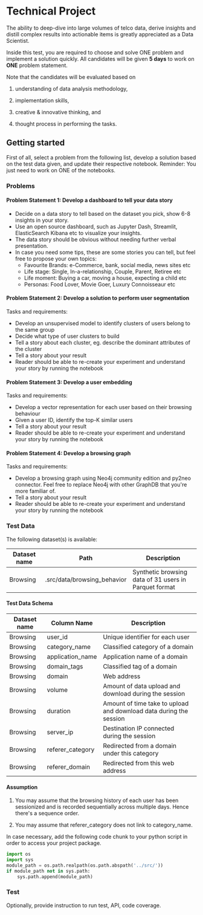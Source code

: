 # Technical Project
The ability to deep-dive into large volumes of telco data, derive insights and distill complex results into actionable 
items is greatly appreciated as a Data Scientist. 

Inside this test, you are required to choose and solve ONE problem and implement a solution quickly. All candidates 
will be given **5 days** to work on **ONE** problem statement.  

Note that the candidates will be evaluated based on  

1) understanding of data analysis methodology,  

2) implementation skills,  

3) creative & innovative thinking, and  

4) thought process in performing the tasks. 

## Getting started

First of all, select a problem from the following list, develop a solution based on the test data given, and update 
their respective notebook.
Reminder: You just need to work on ONE of the notebooks.

### Problems

#### Problem Statement 1: Develop a dashboard to tell your data story

- Decide on a data story to tell based on the dataset you pick, show 6-8 insights in your story.
- Use an open source dashboard, such as Jupyter Dash, Streamlit, ElasticSearch Kibana etc to visualize your insights.
- The data story should be obvious without needing further verbal presentation.
- In case you need some tips, these are some stories you can tell, but feel free to propose your own topics:
    - Favourite Brands: e-Commerce, bank, social media, news sites etc
    - Life stage: Single, In-a-relationship, Couple, Parent, Retiree etc
    - Life moment: Buying a car, moving a house, expecting a child etc
    - Personas: Food Lover, Movie Goer, Luxury Connoisseaur etc


#### Problem Statement 2: Develop a solution to perform user segmentation

Tasks and requirements:
- Develop an unsupervised model to identify clusters of users belong to the same group
- Decide what type of user clusters to build
- Tell a story about each cluster, eg. describe the dominant attributes of the cluster
- Tell a story about your result
- Reader should be able to re-create your experiment and understand your story by running the notebook 


#### Problem Statement 3: Develop a user embedding

Tasks and requirements:
- Develop a vector representation for each user based on their browsing behaviour
- Given a user ID, identify the top-K similar users 
- Tell a story about your result
- Reader should be able to re-create your experiment and understand your story by running the notebook 


#### Problem Statement 4: Develop a browsing graph

Tasks and requirements:
- Develop a browsing graph using Neo4j community edition and py2neo connector. Feel free to replace Neo4j with other 
  GraphDB that you're more familiar of. 
- Tell a story about your result
- Reader should be able to re-create your experiment and understand your story by running the notebook 


### Test Data

The following dataset(s) is available:

| Dataset name | Path | Description |
|----|----|----|
| Browsing | .src/data/browsing_behavior | Synthetic browsing data of 31 users in Parquet format |

#### Test Data Schema

| Dataset name | Column Name | Description |
|----|----|----|
| Browsing |user_id | Unique identifier for each user |
| Browsing |category_name | Classified category of a domain |
| Browsing |application_name |	Application name of a domain |
| Browsing |domain_tags | Classified tag of a domain |
| Browsing |domain	| Web address |
| Browsing |volume	   | Amount of data upload and download during the session |
| Browsing |duration  | Amount of time take to upload and download data during the session |
| Browsing |server_ip | Destination IP connected during the session |
| Browsing |referer_category |	 Redirected from a domain under this category |
| Browsing |referer_domain | Redirected from this web address |

#### Assumption
1. You may assume that the browsing history of each user has been sessionized and is recorded sequentially across 
   multiple days. Hence there's a sequence order.
   
2. You may assume that referer_category does not link to category_name.



In case necessary, add the following code chunk to your python script in order to access your project package.

```python
import os
import sys
module_path = os.path.realpath(os.path.abspath('../src/'))
if module_path not in sys.path:
    sys.path.append(module_path)
```

### Test

Optionally, provide instruction to run test, API, code coverage.



